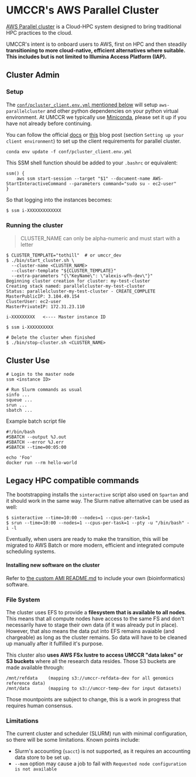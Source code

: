 # UMCCR's AWS Parallel Cluster

[AWS Parallel cluster][aws_parallel_cluster] is a Cloud-HPC system designed to bring traditional HPC practices to the cloud.

UMCCR's intent is to onboard users to AWS, first on HPC and then steadily **transitioning to more cloud-native, efficient alternatives where suitable. This includes but is not limited to Illumina Access Platform (IAP).**

## Cluster Admin

### Setup

The [`conf/pcluster_client.env.yml` mentioned below][conda_conf] will setup `aws-parallelcluster` and other python dependencies on your python virtual environment. At UMCCR we typically use [Miniconda][miniconda], please set it up if you have not already before continuing.

You can follow the official [docs][install_doc] or [this][blog_1] blog post (section `Setting up your client environment`) to set up the client requirements for parallel cluster.

```shell
conda env update -f conf/pcluster_client.env.yml
```

This SSM shell function should be added to your `.bashrc` or equivalent:

```shell
ssm() {
    aws ssm start-session --target "$1" --document-name AWS-StartInteractiveCommand --parameters command="sudo su - ec2-user"
}
```

So that logging into the instances becomes:

```bash
$ ssm i-XXXXXXXXXXXXX
```

### Running the cluster
> CLUSTER_NAME can only be alpha-numeric and must start with a letter

```shell
$ CLUSTER_TEMPLATE="tothill"  # or umccr_dev 
$ ./bin/start_cluster.sh \
  --cluster-name <CLUSTER_NAME> 
  --cluster-template "${CLUSTER_TEMPLATE}"
  --extra-parameters "{\"KeyName\": \"alexis-wfh-dev\"}"
Beginning cluster creation for cluster: my-test-cluster
Creating stack named: parallelcluster-my-test-cluster
Status: parallelcluster-my-test-cluster - CREATE_COMPLETE
MasterPublicIP: 3.104.49.154
ClusterUser: ec2-user
MasterPrivateIP: 172.31.23.110

i-XXXXXXXXX   <---- Master instance ID

$ ssm i-XXXXXXXXXX

# Delete the cluster when finished
$ ./bin/stop-cluster.sh <CLUSTER_NAME>
```

## Cluster Use

```shell
# Login to the master node
ssm <instance ID>

# Run Slurm commands as usual
sinfo ...
squeue ...
srun ...
sbatch ...
```

Example batch script file
```shell
#!/bin/bash
#SBATCH --output %J.out
#SBATCH --error %J.err
#SBATCH --time=00:05:00

echo 'Foo'
docker run --rm hello-world
```


## Legacy HPC compatible commands 

The bootstrapping installs the `sinteractive` script also used on `Spartan` and it should work in the same way. The Slurm native alternative can be used as well: 

```shell
$ sinteractive --time=10:00 --nodes=1 --cpus-per-task=1
$ srun --time=10:00 --nodes=1 --cpus-per-task=1 --pty -u "/bin/bash" -i -l
```

Eventually, when users are ready to make the transition, this will be migrated to AWS Batch or more modern, efficient and integrated compute scheduling systems.

#### Installing new software on the cluster

Refer to [the custom AMI README.md](ami/README.md) to include your own (bioinformatics) software.

### File System

The cluster uses EFS to provide a **filesystem that is available to all nodes**. This means that all compute nodes have access to the same FS and don't necessarily have to stage their own data (if it was already put in place). However, that also means the data put into EFS remains avaiable (and chargeable) as long as the cluster remains. So data will have to be cleaned up manually after it fulfilled it's purpose.

This cluster also **uses AWS FSx lustre to access UMCCR "data lakes" or S3 buckets** where all the research data resides. Those S3 buckets are made available through:

```
/mnt/refdata    (mapping s3://umccr-refdata-dev for all genomics reference data)
/mnt/data       (mapping to s3://umccr-temp-dev for input datasets)
```

Those mountpoints are subject to change, this is a work in progress that requires human consensus.

### Limitations

The current cluster and scheduler (SLURM) run with minimal configuration, so there will be some limitations. Known points include:

- Slurm's accounting (`sacct`) is not supported, as it requires an accounting data store to be set up.
- `--mem` option may cause a job to fail with `Requested node configuration is not available`

[install_doc]: https://docs.aws.amazon.com/parallelcluster/latest/ug/install.html
[blog_1]: https://aws.amazon.com/blogs/machine-learning/building-an-interactive-and-scalable-ml-research-environment-using-aws-parallelcluster/
[aws_parallel_cluster]: https://aws.amazon.com/hpc/parallelcluster/
[miniconda]: https://docs.conda.io/en/latest/miniconda.html
[conda_conf]: https://github.com/umccr/infrastructure/blob/master/parallel_cluster/conf/pcluster_client.env.yml
